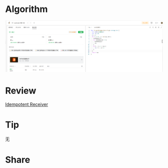 # Algorithm

![算法](../../../images/temp/ricardoyu-2023-09-10-lc.png "算法")

# Review

[Idempotent Receiver](https://martinfowler.com/articles/patterns-of-distributed-systems/idempotent-receiver.html)

# Tip

无

# Share
